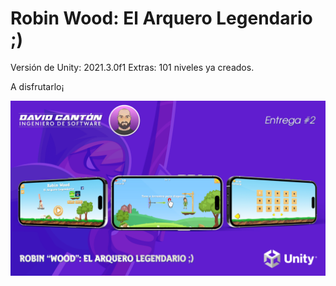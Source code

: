 # Robin Wood: El Arquero Legendario ;)

Versión de Unity: 2021.3.0f1
Extras: 101 niveles ya creados.

A disfrutarlo¡



![screenshot](entrega2.jpg)
